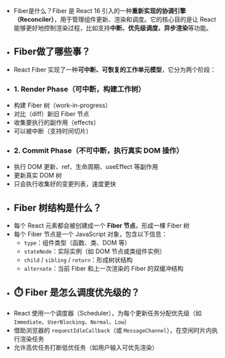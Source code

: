 - Fiber是什么？Fiber 是 React 16 引入的一种**重新实现的协调引擎（Reconciler）**，用于管理组件更新、渲染和调度。它的核心目的是让 React 能够更好地控制渲染过程，比如支持**中断、优先级调度、异步渲染**等功能。
- ## Fiber做了哪些事？
- React Fiber 实现了一种**可中断、可恢复的工作单元模型**，它分为两个阶段：
- ### 1. Render Phase（可中断，构建工作树）
- 构建 Fiber 树（work-in-progress）
- 对比（diff）新旧 Fiber 节点
- 收集要执行的副作用（effects）
- 可以被中断（支持时间切片）
- ### 2. Commit Phase（不可中断，执行真实 DOM 操作）
- 执行 DOM 更新、ref、生命周期、useEffect 等副作用
- 更新真实 DOM 树
- 只会执行收集好的变更列表，速度更快
- ## Fiber 树结构是什么？
- 每个 React 元素都会被创建成一个 **Fiber 节点**，形成一棵 Fiber 树
- 每个 Fiber 节点是一个 JavaScript 对象，包含以下信息：
	- `type`：组件类型（函数、类、DOM 等）
	- `stateNode`：实际实例（如 DOM 节点或类组件实例）
	- `child` / `sibling` / `return`：形成树状结构
	- `alternate`：当前 Fiber 和上一次渲染的 Fiber 的双缓冲结构
- ## ⏱️ Fiber 是怎么调度优先级的？
- React 使用一个调度器（Scheduler），为每个更新任务分配优先级（如 `Immediate`、`UserBlocking`、`Normal`、`Low`）
- 借助浏览器的 `requestIdleCallback`（或 `MessageChannel`），在空闲时片内执行渲染任务
- 允许高优任务打断低优任务（如用户输入可优先渲染）